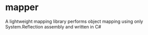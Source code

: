 # mapper
A lightweight mapping library performs object mapping using only System.Reflection assembly and written in C#
